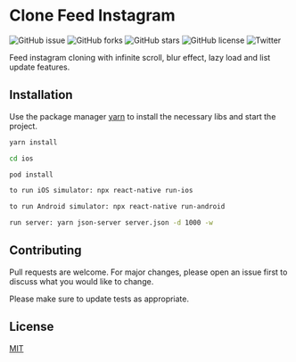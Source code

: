 # Clone Feed Instagram

![GitHub issue](https://img.shields.io/github/issues/NYDino/clone-feed-instagram)
![GitHub forks](https://img.shields.io/github/forks/NYDino/clone-feed-instagram)
![GitHub stars](https://img.shields.io/github/stars/NYDino/clone-feed-instagram)
![GitHub license](https://img.shields.io/github/license/NYDino/clone-feed-instagram)
![Twitter](https://img.shields.io/twitter/url?style=social&url=https%3A%2F%2Ftwitter.com%2FiNYD5)

Feed instagram cloning with infinite scroll, blur effect, lazy load and list update features.

## Installation

Use the package manager [yarn](https://yarnpkg.com/en/) to install the necessary libs and start the project.

```bash
yarn install

cd ios

pod install

to run iOS simulator: npx react-native run-ios

to run Android simulator: npx react-native run-android
```

```bash
run server: yarn json-server server.json -d 1000 -w
```

## Contributing
Pull requests are welcome. For major changes, please open an issue first to discuss what you would like to change.

Please make sure to update tests as appropriate.

## License
[MIT](https://choosealicense.com/licenses/mit/)